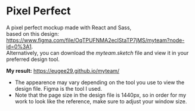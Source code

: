 # Pixel Perfect

A pixel perfect mockup made with React and Sass,  
based on this design:  https://www.figma.com/file/OqTPUFNMA2ecIStaTP7jMS/myteam?node-id=0%3A1.  
Alternatively, you can download the *myteam.sketch* file and view it in your preferred design tool.  

**My result:** https://eugee29.github.io/myteam/




- The appearence may vary depending on the tool you use to view the design file. Figma is the tool I used.
- Note that the page size in the design file is 1440px, so in order for my work to look like the reference, make sure to adjust your window size.
